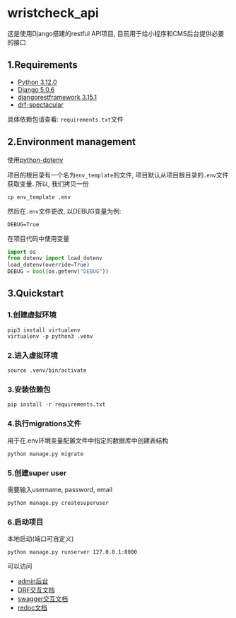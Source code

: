 # wristcheck_api

这是使用Django搭建的restful API项目, 目前用于给小程序和CMS后台提供必要的接口

## 1.Requirements

- [Python 3.12.0](https://www.python.org/)
- [Django 5.0.6](https://www.djangoproject.com/)
- [djangorestframework 3.15.1](https://www.django-rest-framework.org/)
- [drf-spectacular](https://drf-spectacular.readthedocs.io/en/latest/)

具体依赖包请查看: `requirements.txt`文件


## 2.Environment management

使用[python-dotenv](https://github.com/theskumar/python-dotenv)

项目的根目录有一个名为`env_template`的文件, 项目默认从项目根目录的`.env`文件获取变量. 
所以, 我们拷贝一份

```shell
cp env_template .env
```

然后在`.env`文件更改, 以DEBUG变量为例:

```
DEBUG=True
```

在项目代码中使用变量

```python
import os
from dotenv import load_dotenv
load_dotenv(override=True)
DEBUG = bool(os.getenv("DEBUG"))
```

## 3.Quickstart

### 1.创建虚拟环境

```shell
pip3 install virtualenv
virtualenv -p python3 .venv
```

### 2.进入虚拟环境

```shell
source .venv/bin/activate 
```

### 3.安装依赖包

```shell
pip install -r requirements.txt
```

### 4.执行migrations文件

用于在.env环境变量配置文件中指定的数据库中创建表结构

```shell
python manage.py migrate
```

### 5.创建super user

需要输入username, password, email

```shell
python manage.py createsuperuser
```

### 6.启动项目

本地启动(端口可自定义)

```shell
python manage.py runserver 127.0.0.1:8000
```

可以访问

- [admin后台](https://1a83-2408-824e-1514-9830-189d-8641-287f-5df2.ngrok-free.app/admin/)
- [DRF交互文档](https://1a83-2408-824e-1514-9830-189d-8641-287f-5df2.ngrok-free.app/)
- [swagger交互文档](https://1a83-2408-824e-1514-9830-189d-8641-287f-5df2.ngrok-free.app/doc/swagger/#/)
- [redoc文档](https://1a83-2408-824e-1514-9830-189d-8641-287f-5df2.ngrok-free.app/doc/redoc/)

